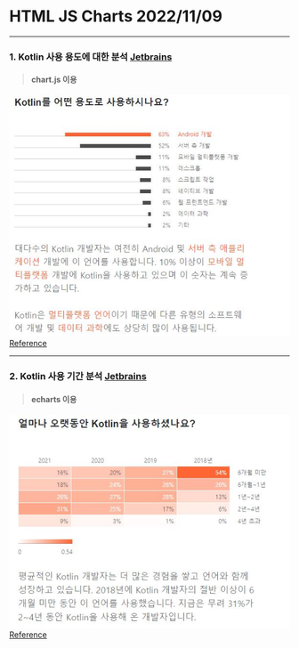 # HTML JS Charts 2022/11/09

---
### 1. Kotlin 사용 용도에 대한 분석 [Jetbrains](https://www.jetbrains.com/ko-kr/lp/devecosystem-2021/kotlin/)    
> #### chart.js 이용    
<img src="https://github.com/SnowScapes/KSGame/blob/main/1109/imgs/kotlin1.JPG?raw=true"></img><br/> 
[Reference](https://www.w3schools.com/js/js_graphics_chartjs.asp)    

---
### 2. Kotlin 사용 기간 분석 [Jetbrains](https://www.jetbrains.com/ko-kr/lp/devecosystem-2021/kotlin/)    
> #### echarts 이용
<img src="https://github.com/SnowScapes/KSGame/blob/main/1109/imgs/kotlin2.JPG?raw=true"></img><br/> 
[Reference](https://echarts.apache.org/examples/en/editor.html?c=pie-simple&lang=js/)
